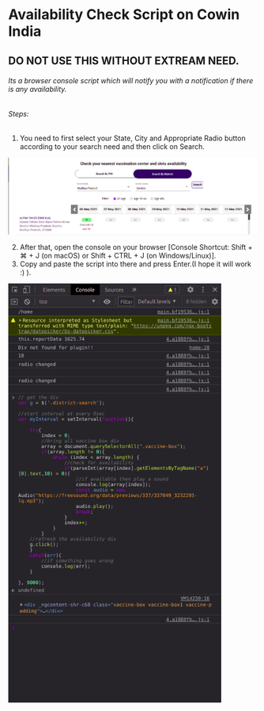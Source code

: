 # Availability Check Script on Cowin India
## DO NOT USE THIS WITHOUT EXTREAM NEED. 
###### Its a browser console script which will notify you with a notification if there is any availability. 

###### Steps:
1. You need to first select your State, City and Appropriate Radio button according to your search need and then click on Search.

![Snap](screens/step1.png)

2. After that, open the console on your browser [Console Shortcut: Shift + ⌘ + J (on macOS) or Shift + CTRL + J (on Windows/Linux)].
3. Copy and paste the script into there and press Enter.(I hope it will work :) ).

![Snap](screens/step2.png)
